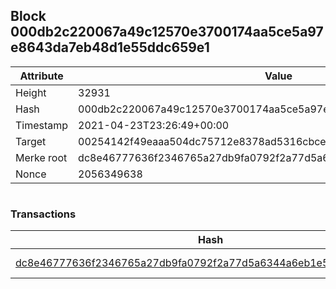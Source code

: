 ## Block 000db2c220067a49c12570e3700174aa5ce5a97e8643da7eb48d1e55ddc659e1

Attribute | Value
--- | ---
Height | 32931
Hash | 000db2c220067a49c12570e3700174aa5ce5a97e8643da7eb48d1e55ddc659e1
Timestamp | 2021-04-23T23:26:49+00:00
Target | 00254142f49eaaa504dc75712e8378ad5316cbcead634704b3734b6271167cc4
Merke root | dc8e46777636f2346765a27db9fa0792f2a77d5a6344a6eb1e5b8cc894f755f2
Nonce | 2056349638

```

```

### Transactions

Hash | Amount
--- | ---
[dc8e46777636f2346765a27db9fa0792f2a77d5a6344a6eb1e5b8cc894f755f2](dc8e46777636f2346765a27db9fa0792f2a77d5a6344a6eb1e5b8cc894f755f2.md) | 10.00000000 SKEPTI 
